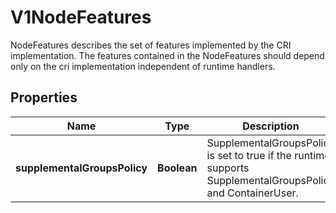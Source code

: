 

# V1NodeFeatures

NodeFeatures describes the set of features implemented by the CRI implementation. The features contained in the NodeFeatures should depend only on the cri implementation independent of runtime handlers.
## Properties

Name | Type | Description | Notes
------------ | ------------- | ------------- | -------------
**supplementalGroupsPolicy** | **Boolean** | SupplementalGroupsPolicy is set to true if the runtime supports SupplementalGroupsPolicy and ContainerUser. |  [optional]



